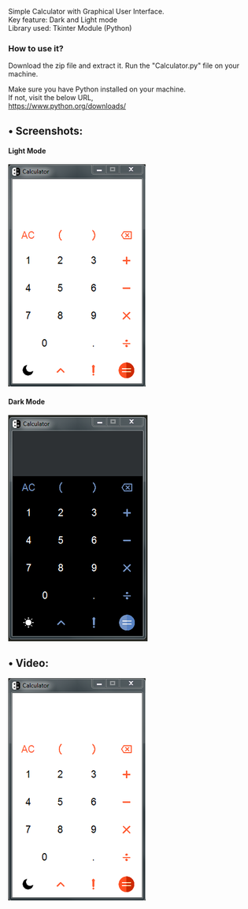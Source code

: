 Simple Calculator with Graphical User Interface.  
Key feature: Dark and Light mode  
Library used: Tkinter Module (Python)  
  
### How to use it?  
Download the zip file and extract it. Run the "Calculator.py" file on your machine.  
  
Make sure you have Python installed on your machine.  
If not, visit the below URL,  
https://www.python.org/downloads/


## <span>&#8226;</span> Screenshots:
#### Light Mode
<img src="https://github.com/Ritik-Saxena/Calculator-Light-and-Dark-Mode/blob/25b72aa9b1318cd8ae8fd666adcc3109583f572e/Screenshots%20%26%20Videos/Light%20mode.PNG">

#### Dark Mode
<img src="https://github.com/Ritik-Saxena/Calculator-Light-and-Dark-Mode/blob/master/Screenshots%20%26%20Videos/Dark%20mode.PNG">

## <span>&#8226;</span> Video:
[![Watch the video](https://github.com/Ritik-Saxena/Calculator-Light-and-Dark-Mode/blob/25b72aa9b1318cd8ae8fd666adcc3109583f572e/Screenshots%20%26%20Videos/Light%20mode.PNG)](https://user-images.githubusercontent.com/62079355/111534710-4fde3300-878e-11eb-953f-3713c25a2e61.mp4)
